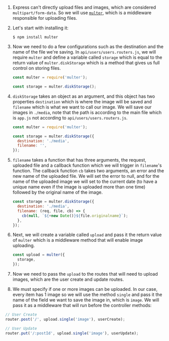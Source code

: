 1. Express can't directly upload files and images, which are considered `multipart/form-data`. So we will use [`multer`](https://www.npmjs.com/package/multer), which is a middleware responsible for uploading files.

2. Let's start with installing it:

   ```shell
   $ npm install multer
   ```

3. Now we need to do a few configurations such as the destination and the name of the file we're saving. In `api/users/users.routers.js`, we will require `multer` and define a variable called `storage` which is equal to the return value of `multer.diskStorage` which is a method that gives us full control on storing files.

   ```javascript
   const multer = require('multer');

   const storage = multer.diskStorage();
   ```

4. `diskStorage` takes an object as an argument, and this object has two properties `destination` which is where the image will be saved and `filename` which is what we want to call our image. We will save our images in `./media`, note that the path is according to the main file which is `app.js` not according to `api/users/users.routers.js`.

   ```javascript
   const multer = require('multer');

   const storage = multer.diskStorage({
     destination: './media',
     filename: '',
   });
   ```

5. `filename` takes a function that has three arguments, the request, uploaded file and a callback function which we will trigger in `filename`'s function. The callback function `cb` takes two arguments, an error and the new name of the uploaded file. We will set the error to null, and for the name of the uploaded image we will set to the current date (to have a unique name even if the image is uploaded more than one time) followed by the original name of the image.

   ```javascript
   const storage = multer.diskStorage({
     destination: './media',
     filename: (req, file, cb) => {
       cb(null, `${+new Date()}${file.originalname}`);
     },
   });
   ```

6. Next, we will create a variable called `upload` and pass it the return value of `multer` which is a middleware method that will enable image uploading.

   ```javascript
   const upload = multer({
     storage,
   });
   ```

7. Now we need to pass the `upload` to the routes that will need to upload images, which are the user create and update routes.

8. We must specify if one or more images can be uploaded. In our case, every item has 1 image so we will use the method `single` and pass it the name of the field we want to save the image in, which is `image`. We will pass it as a middleware that will run before the controller methods:

```javascript
// User Create
router.post('/', upload.single('image'), userCreate);

// User Update
router.put('/:postId', upload.single('image'), userUpdate);
```
